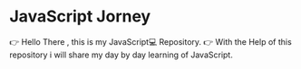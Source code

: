 # JavaScript Jorney 
👉 Hello There , this is my JavaScript💻 Repository.
👉 With the Help of this repository i will share my day by day learning of JavaScript.
